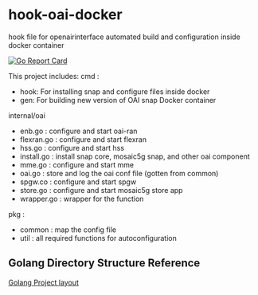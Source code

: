 
# hook-oai-docker
hook file for openairinterface automated build and configuration inside docker container

[![Go Report Card](https://goreportcard.com/badge/github.com/tig4605246/snap-hook-for-docker)](https://goreportcard.com/report/github.com/ndhfrock/hook-oai-docker)

This project includes:
cmd :
- hook: For installing snap and configure files inside docker
- gen: For building new version of OAI snap Docker container

internal/oai
- enb.go : configure and start oai-ran
- flexran.go : configure and start flexran
- hss.go : configure and start hss
- install.go : install snap core, mosaic5g snap, and other oai component
- mme.go : configure and start mme
- oai.go : store and log the oai conf file (gotten from common)
- spgw.co : configure and start spgw
- store.go : configure and start mosaic5g store app
- wrapper.go : wrapper for the function

pkg :
- common : map the config file
- util : all required functions for autoconfiguration

## Golang Directory Structure Reference

[Golang Project layout](https://github.com/golang-standards/project-layout)